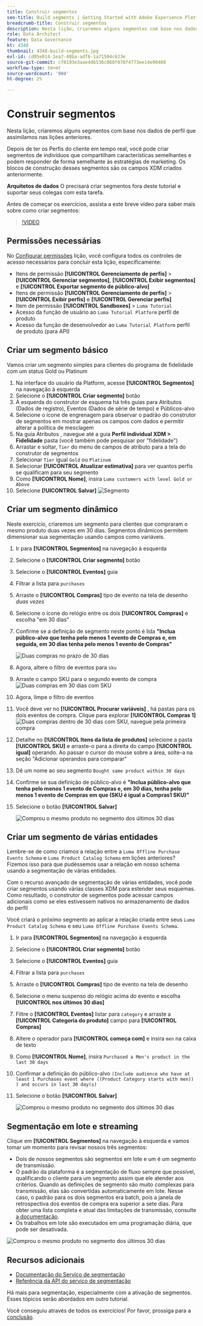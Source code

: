 ```yaml
---
title: Construir segmentos
seo-title: Build segments | Getting Started with Adobe Experience Platform for Data Architects and Data Engineers
breadcrumb-title: Construir segmentos
description: Nesta lição, criaremos alguns segmentos com base nos dados de perfil que assimilamos nas lições anteriores.
role: Data Architect
feature: Data Governance
kt: 4348
thumbnail: 4348-build-segments.jpg
exl-id: cd05e814-1ea7-48ba-adf6-1a71504c623e
source-git-commit: cf0193e3aae4d6536c868f078f4773ee14e90408
workflow-type: tm+mt
source-wordcount: '904'
ht-degree: 2%

---
```


# Construir segmentos

<!-- 30 min-->
Nesta lição, criaremos alguns segmentos com base nos dados de perfil que assimilamos nas lições anteriores.

Depois de ter os Perfis do cliente em tempo real, você pode criar segmentos de indivíduos que compartilham características semelhantes e podem responder de forma semelhante às estratégias de marketing. Os blocos de construção desses segmentos são os campos XDM criados anteriormente.

**Arquitetos de dados** O precisará criar segmentos fora deste tutorial e suportar seus colegas com esta tarefa.

Antes de começar os exercícios, assista a este breve vídeo para saber mais sobre como criar segmentos:
>[!VIDEO](https://video.tv.adobe.com/v/27254?quality=12&learn=on)


## Permissões necessárias

No [Configurar permissões](configure-permissions.md) lição, você configura todos os controles de acesso necessários para concluir esta lição, especificamente:

* Itens de permissão **[!UICONTROL Gerenciamento de perfis]** > **[!UICONTROL Gerenciar segmentos]**, **[!UICONTROL Exibir segmentos]** e **[!UICONTROL Exportar segmento de público-alvo]**
* Itens de permissão **[!UICONTROL Gerenciamento de perfis]** > **[!UICONTROL Exibir perfis]** e **[!UICONTROL Gerenciar perfis]**
* Item de permissão **[!UICONTROL Sandboxes]** > `Luma Tutorial`
* Acesso da função de usuário ao `Luma Tutorial Platform` perfil de produto
* Acesso da função de desenvolvedor ao `Luma Tutorial Platform` perfil de produto (para API)

## Criar um segmento básico

Vamos criar um segmento simples para clientes do programa de fidelidade com um status Gold ou Platinum

1. Na interface do usuário da Platform, acesse **[!UICONTROL Segmentos]** na navegação à esquerda
1. Selecione o **[!UICONTROL Criar segmento]** botão
1. À esquerda do construtor de esquema há três guias para Atributos (Dados de registro), Eventos (Dados de série de tempo) e Públicos-alvo
1. Selecione o ícone de engrenagem para observar o padrão do construtor de segmentos em mostrar apenas os campos com dados e permitir alterar a política de mesclagem
1. Na guia Atributos , navegue até a guia **Perfil individual XDM > Fidelidade** pasta (você também pode pesquisar por &quot;fidelidade&quot;)
1. Arrastar e soltar, `Tier` do menu de campos de atributo para a tela do construtor de segmentos
1. Selecionar `Tier` igual `Gold` ou `Platinum`
1. Selecionar **[!UICONTROL Atualizar estimativa]** para ver quantos perfis se qualificam para seu segmento
1. Como **[!UICONTROL Nome]**, insira `Luma customers with level Gold or Above`
1. Selecione **[!UICONTROL Salvar]**
   ![Segmento](assets/segment-goldOrAbove.png)

<!--## Build a sequential segment-->

## Criar um segmento dinâmico

Neste exercício, criaremos um segmento para clientes que compraram o mesmo produto duas vezes em 30 dias. Segmentos dinâmicos permitem dimensionar sua segmentação usando campos como variáveis.

1. Ir para **[!UICONTROL Segmentos]** na navegação à esquerda
1. Selecione o **[!UICONTROL Criar segmento]** botão
1. Selecione o **[!UICONTROL Eventos]** guia
1. Filtrar a lista para `purchases`
1. Arraste o **[!UICONTROL Compras]** tipo de evento na tela de desenho _duas vezes_
1. Selecione o ícone do relógio entre os dois **[!UICONTROL Compras]** e escolha &quot;em 30 dias&quot;
1. Confirme se a definição de segmento neste ponto é lida **&quot;Inclua público-alvo que tenha pelo menos 1 evento de Compras e, em seguida, em 30 dias tenha pelo menos 1 evento de Compras&quot;**

   ![Duas compras no prazo de 30 dias](assets/segment-twoPurchases.png)
1. Agora, altere o filtro de eventos para `sku`
1. Arraste o campo SKU para o segundo evento de compra
   ![Duas compras em 30 dias com SKU](assets/segment-twoPurchases-addSku.png)
1. Agora, limpe o filtro de eventos
1. Você deve ver no **[!UICONTROL Procurar variáveis]** , há pastas para os dois eventos de compra. Clique para explorar **[!UICONTROL Compras 1]**\
   ![Duas compras dentro de 30 dias com SKU, navegue pela primeira compra](assets/segment-twoPurchases-browsePurchaseOne.png)
1. Detalhe no **[!UICONTROL Itens da lista de produtos]** selecione a pasta **[!UICONTROL SKU]** e arraste-o para a direita do campo **[!UICONTROL igual]** operando. Ao passar o cursor do mouse sobre a área, solte-a na seção &quot;Adicionar operandos para comparar&quot;
1. Dê um nome ao seu segmento `Bought same product within 30 days`
1. Confirme se sua definição de público-alvo é **&quot;Inclua público-alvo que tenha pelo menos 1 evento de Compras e, em 30 dias, tenha pelo menos 1 evento de Compras em que (SKU é igual a Compras1 SKU)&quot;**
1. Selecione o botão **[!UICONTROL Salvar]**

   ![Comprou o mesmo produto no segmento dos últimos 30 dias](assets/segment-boughtSameProduct.png)

## Criar um segmento de várias entidades

Lembre-se de como criamos a relação entre a `Luma Offline Purchase Events Schema` e `Luma Product Catalog Schema` em lições anteriores? Fizemos isso para que pudéssemos usar a relação em nosso schema usando a segmentação de várias entidades.

Com o recurso avançado de segmentação de várias entidades, você pode criar segmentos usando várias classes XDM para estender seus esquemas. Como resultado, o construtor de segmentos pode acessar campos adicionais como se eles estivessem nativos no armazenamento de dados do perfil

Você criará o próximo segmento ao aplicar a relação criada entre seus `Luma Product Catalog Schema` e seu `Luma Offline Purchase Events Schema`.

1. Ir para **[!UICONTROL Segmentos]** na navegação à esquerda
1. Selecione o **[!UICONTROL Criar segmento]** botão
1. Selecione o **[!UICONTROL Eventos]** guia
1. Filtrar a lista para `purchases`
1. Arraste o **[!UICONTROL Compras]** tipo de evento na tela de desenho
1. Selecione o menu suspenso do relógio acima do evento e escolha **[!UICONTROL nos últimos 30 dias]**
1. Filtre o **[!UICONTROL Eventos]** listar para `category` e arraste a **[!UICONTROL Categoria do produto]** campo para **[!UICONTROL Compras]**
1. Altere o operador para **[!UICONTROL começa com]** e insira `men` na caixa de texto
1. Como **[!UICONTROL Nome]**, insira `Purchased a Men's product in the last 30 days`
1. Confirmar a definição do público-alvo `(Include audience who have at least 1 Purchases event where ((Product Category starts with men)) ) and occurs in last 30 day(s)`
1. Selecione o botão **[!UICONTROL Salvar]**

   ![Comprou o mesmo produto no segmento dos últimos 30 dias](assets/segment-purchasedMens.png)

## Segmentação em lote e streaming

Clique em **[!UICONTROL Segmentos]** na navegação à esquerda e vamos tomar um momento para revisar nossos três segmentos:

* Dois de nossos segmentos são segmentos em lote e um é um segmento de transmissão.
* O padrão da plataforma é a segmentação de fluxo sempre que possível, qualificando o cliente para um segmento assim que ele atender aos critérios. Quando as definições de segmento são muito complexas para transmissão, elas são convertidas automaticamente em lote. Nesse caso, o padrão para os dois segmentos era batch, pois a janela de retrospectiva dos eventos de compra era superior a sete dias. Para obter uma lista completa e atual das limitações de transmissão, consulte [a documentação](https://experienceleague.adobe.com/docs/experience-platform/segmentation/ui/streaming-segmentation.html).
* Os trabalhos em lote são executados em uma programação diária, que pode ser desativada.

![Comprou o mesmo produto no segmento dos últimos 30 dias](assets/segment-review.png)

## Recursos adicionais

* [Documentação do Serviço de segmentação](https://experienceleague.adobe.com/docs/experience-platform/segmentation/home.html)
* [Referência da API do serviço de segmentação](https://www.adobe.io/experience-platform-apis/references/segmentation/)

Há mais para segmentação, especialmente com a ativação de segmentos. Esses tópicos serão abordados em outro tutorial.

Você conseguiu através de todos os exercícios! Por favor, prossiga para a [conclusão](conclusion.md).
